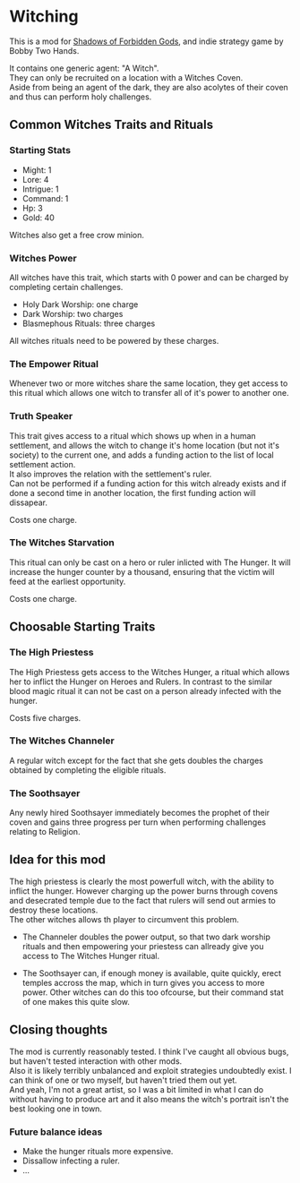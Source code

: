 # Witching

This is a mod for  [Shadows of Forbidden Gods](https://store.steampowered.com/app/1741640/Shadows_of_Forbidden_Gods/), and indie strategy game by Bobby Two Hands.

It contains one generic agent: "A Witch".  
They can only be recruited on a location with a Witches Coven.  
Aside from being an agent of the dark, they are also acolytes of their coven and thus can perform holy challenges.

## Common Witches Traits and Rituals ##

### Starting Stats ### 
* Might: 1
* Lore: 4
* Intrigue: 1
* Command: 1
* Hp: 3
* Gold: 40

Witches also get a free crow minion.

### Witches Power ### 

All witches have this trait, which starts with 0 power and can be charged by completing certain challenges.

* Holy Dark Worship: one charge
* Dark Worship: two charges 
* Blasmephous Rituals: three charges 

All witches rituals need to be powered by these charges.

### The Empower Ritual ###
Whenever two or more witches share the same location, they get access to this ritual which allows one witch to transfer all of it's power to another one.

### Truth Speaker ###
This trait gives access to a ritual which shows up when in a human settlement, and allows the witch to change it's home location (but not it's society) to the current one, and adds a funding action to the list of local settlement action.  
It also improves the relation with the settlement's ruler.  
Can not be performed if a funding action for this witch already  exists and if done a second time in another location, the first funding action will dissapear.  

Costs one charge.

### The Witches Starvation ###
This ritual can only be cast on a hero or ruler inlicted with The Hunger. It will increase the hunger counter by a thousand, ensuring that the victim will feed at the earliest opportunity.  

Costs one charge.

## Choosable Starting Traits ##


### The High Priestess ###
The High Priestess gets access to the Witches Hunger, a ritual which allows her to inflict the Hunger on Heroes and Rulers.
In contrast to the similar blood magic ritual it can not be cast on a person already  infected with the hunger.  

Costs five charges.

### The Witches Channeler ###
A regular witch except for the fact that she gets doubles the charges obtained by completing the eligible rituals.

### The Soothsayer ###
Any newly hired Soothsayer immediately becomes the prophet of their coven and gains three progress per turn when performing challenges relating to Religion.

## Idea for this mod 
The high priestess is clearly the most powerfull witch, with the ability to inflict the hunger. However charging up the power burns through covens and desecrated temple due to the fact that rulers will send out armies to destroy these locations.  
The other witches allows th player to circumvent this problem.
* The Channeler doubles the power output, so that two dark worship rituals and then empowering your priestess can allready give you access to The Witches Hunger ritual.
- The Soothsayer can, if enough money is available, quite quickly, erect temples accross the map, which in turn gives you access to more power. Other witches can do this too ofcourse, but their command stat of one makes this quite slow.

## Closing thoughts

The mod is currently reasonably tested. I think I've caught all obvious bugs, but haven't tested interaction with other mods.  
Also it is likely terribly unbalanced and exploit strategies undoubtedly exist. I can think of one or two myself, but haven't tried them out yet.  
And yeah, I'm not a great artist, so I was a bit limited in what I can do without having to produce art and it also means the witch's portrait isn't the best looking one in town.

### Future balance ideas ###
* Make the hunger rituals more expensive.
* Dissallow infecting a ruler.
* ...


